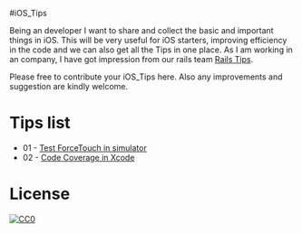 #iOS_Tips

Being an developer I want to share and collect the basic and important things in iOS. This will be very useful for iOS starters, improving efficiency in the code and we can also get all the Tips in one place. As I am working in an company, I have got impression from our rails team [Rails Tips](https://github.com/logeshmallow/rails_tips).

Please free to contribute your iOS_Tips here. Also any improvements and suggestion are kindly welcome.

# Tips list
- 01 - [Test ForceTouch in simulator](https://github.com/MallowTech/iOS_tips/blob/master/ios_tips/2016-03-01-Test-ForceTouc-in-simulator.md)
- 02 - [Code Coverage in Xcode](https://github.com/MallowTech/iOS_tips/blob/master/ios_tips/2016-04-16-Code-Coverage-In-Xcode.md)

# License
<p xmlns:dct="http://purl.org/dc/terms/" xmlns:vcard="http://www.w3.org/2001/vcard-rdf/3.0#">
  <a rel="license"
     href="http://creativecommons.org/publicdomain/zero/1.0/">
    <img src="http://i.creativecommons.org/p/zero/1.0/88x31.png" style="border-style: none;" alt="CC0" />
  </a>
  <br />
